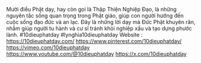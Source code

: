 Mười điều Phật dạy, hay còn gọi là Thập Thiện Nghiệp Đạo, là những nguyên tắc sống quan trọng trong Phật giáo, giúp con người hướng đến cuộc sống đạo đức và an lạc. Đây là những lời dạy mà Đức Phật khuyên răn, nhằm giúp người tu hành và cư sĩ tránh khỏi nghiệp xấu và tạo dựng phước lành.
#10dieuphatday #lynghia10dieuphatday
Website : https://10dieuphatday.com/
https://www.pinterest.com/10dieuphatday/
https://vimeo.com/10dieuphatday 
https://www.youtube.com/@10dieuphatday
https://x.com/10dieuphatday
